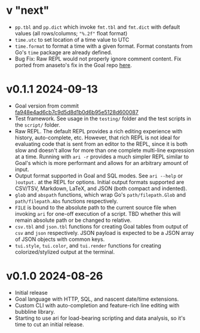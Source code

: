 # v "next"

- `pp.tbl` and `pp.dict` which invoke `fmt.tbl` and `fmt.dict` with default values (all rows/columns; `"%.2f"` float format)
- `time.utc` to set location of a time value to UTC
- `time.format` to format a time with a given format. Format constants from Go's `time` package are already defined.
- Bug Fix: Raw REPL would not properly ignore comment content. Fix ported from anaseto's fix in the Goal repo [here](https://codeberg.org/anaseto/goal/commit/ec3e8a97179fd6ff8bfe035504cf0a9b506312c).

# v0.1.1 2024-09-13

- Goal version from commit [fa948e4ad6cb7c9d5d8d1b0d6b95e5128d600087](https://codeberg.org/anaseto/goal/commit/fa948e4ad6cb7c9d5d8d1b0d6b95e5128d600087)
- Test framework. See usage in the `testing/` folder and the test scripts in the `script/` folder.
- Raw REPL. The default REPL provides a rich editing experience with history, auto-complete, etc.
  However, that rich REPL is not ideal for evaluating code that is sent from an editor to the REPL,
  since it is both slow and doesn't allow for more than one complete multi-line expression at a time.
  Running with `ari -r` provides a much simpler REPL similar to Goal's which is more performant and
  allows for an arbitrary amount of input.
- Output format supported in Goal and SQL modes. See `ari --help` or `)output.` at the REPL for options.
  Initial output formats supported are CSV/TSV, Markdown, LaTeX, and JSON (both compact and indented).
- `glob` and `abspath` functions, which wrap Go's `path/filepath.Glob` and `path/filepath.Abs`
  functions respectively.
- `FILE` is bound to the absolute path to the current source file when invoking `ari` for one-off execution of a script.
  TBD whether this will remain absolute path or be changed to relative.
- `csv.tbl` and `json.tbl` functions for creating Goal tables from output of `csv` and `json` respectively.
  JSON payload is expected to be a JSON array of JSON objects with common keys.
- `tui.style`, `tui.color`, and `tui.render` functions for creating colorized/stylized output at the terminal.

# v0.1.0 2024-08-26

- Initial release
- Goal language with HTTP, SQL, and nascent date/time extensions.
- Custom CLI with auto-completion and feature-rich line editing with bubbline library.
- Starting to use ari for load-bearing scripting and data analysis, so it's time to cut an initial release.
